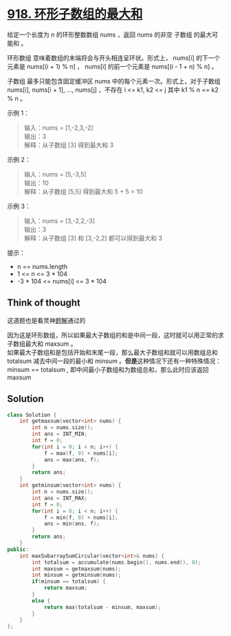 # [918. 环形子数组的最大和](https://leetcode.cn/problems/maximum-sum-circular-subarray/solutions/2351107/mei-you-si-lu-yi-zhang-tu-miao-dong-pyth-ilqh/)

给定一个长度为 n 的环形整数数组 nums ，返回 nums 的非空 子数组 的最大可能和 。

环形数组 意味着数组的末端将会与开头相连呈环状。形式上， nums[i] 的下一个元素是 nums[(i + 1) % n] ， nums[i] 的前一个元素是 nums[(i - 1 + n) % n] 。

子数组 最多只能包含固定缓冲区 nums 中的每个元素一次。形式上，对于子数组 nums[i], nums[i + 1], ..., nums[j] ，不存在 i <= k1, k2 <= j 其中 k1 % n == k2 % n 。

 

示例 1：

> 输入：nums = [1,-2,3,-2]  
> 输出：3  
> 解释：从子数组 [3] 得到最大和 3

示例 2：

> 输入：nums = [5,-3,5]  
> 输出：10  
> 解释：从子数组 [5,5] 得到最大和 5 + 5 = 10

示例 3：

> 输入：nums = [3,-2,2,-3]  
> 输出：3  
> 解释：从子数组 [3] 和 [3,-2,2] 都可以得到最大和 3
 

提示：

- n == nums.length
- 1 <= n <= 3 * 104
- -3 * 104 <= nums[i] <= 3 * 104​​​​​​​

## Think of thought

这道题也是看灵神[题解](https://leetcode.cn/problems/maximum-sum-circular-subarray/solutions/2351107/mei-you-si-lu-yi-zhang-tu-miao-dong-pyth-ilqh)通过的

因为这是环形数组，所以如果最大子数组的和是中间一段，这时就可以用正常的求子数组最大和 maxsum 。  
如果最大子数组和是包括开始和末尾一段，那么最大子数组和就可以用数组总和 totalsum 减去中间一段的最小和 minsum 。**但是**这种情况下还有一种特殊情况：minsum == totalsum , 即中间最小子数组和为数组总和，那么此时应该返回 maxsum 

## Solution

```cpp
class Solution {
    int getmaxsum(vector<int> nums) {
        int n = nums.size();
        int ans = INT_MIN;
        int f = 0;
        for(int i = 0; i < n; i++) {
            f = max(f, 0) + nums[i];
            ans = max(ans, f);
        }
        return ans;
    }
    int getminsum(vector<int> nums) {
        int n = nums.size();
        int ans = INT_MAX;
        int f = 0;
        for(int i = 0; i < n; i++) {
            f = min(f, 0) + nums[i];
            ans = min(ans, f);
        }
        return ans;
    }
public:
    int maxSubarraySumCircular(vector<int>& nums) {
        int totalsum = accumulate(nums.begin(), nums.end(), 0);
        int maxsum = getmaxsum(nums);
        int minsum = getminsum(nums);
        if(minsum == totalsum) {
            return maxsum;
        }
        else {
            return max(totalsum - minsum, maxsum);
        }
    }
};
```
